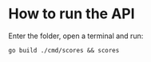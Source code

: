 # How to run the API
Enter the folder, open a terminal and run:
```
go build ./cmd/scores && scores
```
